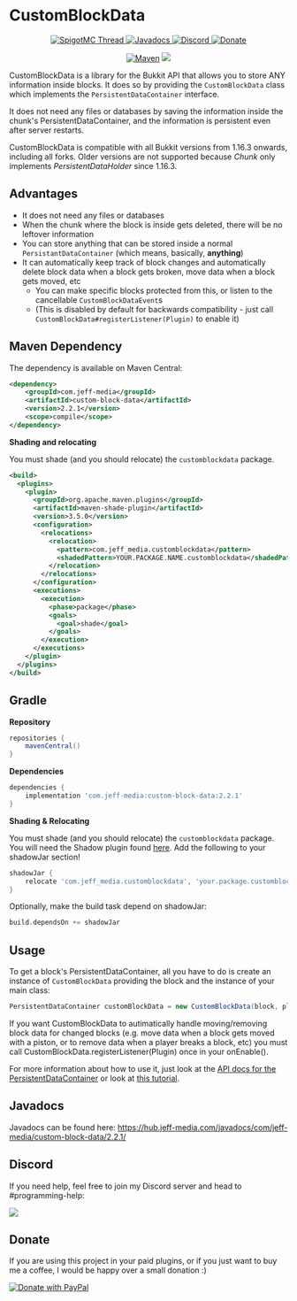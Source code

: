 # CustomBlockData
<!--- Buttons start -->
<!--suppress HtmlDeprecatedAttribute -->
<p align="center">
  <a href="https://www.spigotmc.org/threads/custom-block-data-persistentdatacontainer-for-blocks.512422/">
    <img src="https://static.jeff-media.com/img/button_spigotmc_thread.png?3" alt="SpigotMC Thread">
  </a>
  <a href="https://hub.jeff-media.com/javadocs/com/jeff-media/custom-block-data/2.2.1/">
    <img src="https://static.jeff-media.com/img/button_javadocs.png?3" alt="Javadocs">
  </a>
  <a href="https://discord.jeff-media.com/">
    <img src="https://static.jeff-media.com/img/button_discord.png?3" alt="Discord">
  </a>
  <a href="https://paypal.me/mfnalex">
    <img src="https://static.jeff-media.com/img/button_donate.png?3" alt="Donate">
  </a>
</p>
<!--- Buttons end -->
<p align="center">
<a href="https://hub.jeff-media.com/nexus/#browse/browse:jeff-media-public:com%2Fjeff_media%2FCustomBlockData">
  <img src="https://img.shields.io/maven-metadata/v?metadataUrl=https%3A%2F%2Fhub.jeff-media.com%2Fnexus%2Frepository%2Fjeff-media-public%2Fcom%2Fjeff_media%2FCustomBlockData%2Fmaven-metadata.xml" alt="Maven" /></a>
<img src="https://img.shields.io/github/last-commit/jeff-media-gbr/customblockdata" />
</p>


CustomBlockData is a library for the Bukkit API that allows you to store ANY information inside blocks.
It does so by providing the `CustomBlockData` class which implements the `PersistentDataContainer` interface.

It does not need any files or databases by saving the information inside the chunk's PersistentDataContainer, and the information is persistent even after server restarts.

CustomBlockData is compatible with all Bukkit versions from 1.16.3 onwards, including all forks. Older versions are not supported because *Chunk* only implements *PersistentDataHolder* since 1.16.3.

## Advantages

- It does not need any files or databases
- When the chunk where the block is inside gets deleted, there will be no leftover information
- You can store anything that can be stored inside a normal `PersistantDataContainer` (which means, basically, **anything**)
- It can automatically keep track of block changes and automatically delete block data when a block gets broken, move data when a block gets moved, etc
  - You can make specific blocks protected from this, or listen to the cancellable `CustomBlockDataEvent`s 
  - (This is disabled by default for backwards compatibility - just call `CustomBlockData#registerListener(Plugin)` to enable it) 

## Maven Dependency
The dependency is available on Maven Central:
```xml
<dependency>
    <groupId>com.jeff-media</groupId>
    <artifactId>custom-block-data</artifactId>
    <version>2.2.1</version>
    <scope>compile</scope>
</dependency>
```

**Shading and relocating**

You must shade (and you should relocate) the `customblockdata` package.

```xml
<build>
  <plugins>
    <plugin>
      <groupId>org.apache.maven.plugins</groupId>
      <artifactId>maven-shade-plugin</artifactId>
      <version>3.5.0</version>
      <configuration>
        <relocations>
          <relocation>
            <pattern>com.jeff_media.customblockdata</pattern>
            <shadedPattern>YOUR.PACKAGE.NAME.customblockdata</shadedPattern>
          </relocation>
        </relocations>
      </configuration>
      <executions>
        <execution>
          <phase>package</phase>
          <goals>
            <goal>shade</goal>
          </goals>
        </execution>
      </executions>
    </plugin>
  </plugins>
</build>
```

## Gradle

**Repository**

```groovy
repositories {
    mavenCentral()
}
```

**Dependencies**
```groovy
dependencies {
    implementation 'com.jeff-media:custom-block-data:2.2.1'
}
```

**Shading & Relocating**

You must shade (and you should relocate) the `customblockdata` package. You will need the Shadow plugin found [here](https://plugins.gradle.org/plugin/com.github.johnrengelman.shadow). Add the following to your shadowJar section!

```groovy
shadowJar {
    relocate 'com.jeff_media.customblockdata', 'your.package.customblockdata'
}
```

Optionally, make the build task depend on shadowJar:

```groovy
build.dependsOn += shadowJar
```

## Usage

To get a block's PersistentDataContainer, all you have to do is create an instance of `CustomBlockData` providing the block and
the instance of your main class:

```java
PersistentDataContainer customBlockData = new CustomBlockData(block, plugin);
```

If you want CustomBlockData to autimatically handle moving/removing block data for changed blocks (e.g. move data when a block gets moved with a piston, or to remove data when a player breaks a block, etc) you must call CustomBlockData.registerListener(Plugin) once in your onEnable().

For more information about how to use it, just look at the [API docs for the PersistentDataContainer](https://hub.spigotmc.org/javadocs/spigot/org/bukkit/persistence/PersistentDataContainer.html) or look at [this tutorial](https://www.spigotmc.org/threads/a-guide-to-1-14-persistentdataholder-api.371200/).

## Javadocs

Javadocs can be found here: https://hub.jeff-media.com/javadocs/com/jeff-media/custom-block-data/2.2.1/

[//]: # (## Example plugin)

[//]: # ()
[//]: # (Click [here]&#40;https://github.com/JEFF-Media-GbR/CustomBlockData-Example&#41; for an example plugin.)

[//]: # (It lets you left-click on a block to store your currently held ItemStack inside. Once the block is broken,)

[//]: # (it will drop the stored item.)

## Discord

If you need help, feel free to join my Discord server and head to #programming-help:

<a href="https://discord.jeff-media.de"><img src="https://api.jeff-media.de/img/discord1.png"></a>

## Donate

If you are using this project in your paid plugins, or if you just want to buy me a coffee, I would be happy over a small donation :)

<a href="https://paypal.me/mfnalex"><img src="https://www.paypalobjects.com/en_US/DK/i/btn/btn_donateCC_LG.gif" border="0" name="submit" title="PayPal - The safer, easier way to pay online!" alt="Donate with PayPal" /></a>

